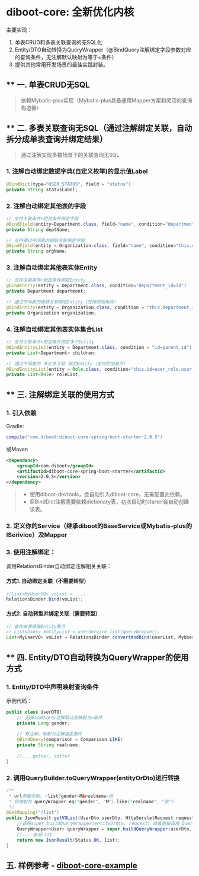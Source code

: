 # diboot-core: 全新优化内核
主要实现：
1. 单表CRUD和多表关联查询的无SQL化
2. Entity/DTO自动转换为QueryWrapper（@BindQuery注解绑定字段参数对应的查询条件，无注解默认映射为等于=条件）
3. 提供其他常用开发场景的最佳实践封装。

## ** 一. 单表CRUD无SQL
   > 依赖Mybatis-plus实现（Mybatis-plus具备通用Mapper方案和灵活的查询构造器）
## ** 二. 多表关联查询无SQL（通过注解绑定关联，自动拆分成单表查询并绑定结果）
   > 通过注解实现多数场景下的关联查询无SQL
### 1. 注解自动绑定数据字典(自定义枚举)的显示值Label
~~~java
@BindDict(type="USER_STATUS", field = "status")
private String statusLabel;
~~~  
### 2. 注解自动绑定其他表的字段
~~~java
// 支持关联条件+附加条件绑定字段
@BindField(entity=Department.class, field="name", condition="department_id=id AND parent_id>=0")
private String deptName;

// 支持通过中间表的级联关联绑定字段
@BindField(entity = Organization.class, field="name", condition="this.department_id=department.id AND department.org_id=id")
private String orgName;
~~~
### 3. 注解自动绑定其他表实体Entity
~~~java
// 支持关联条件+附加条件绑定Entity
@BindEntity(entity = Department.class, condition="department_id=id")
private Department department;

// 通过中间表的级联关联绑定Entity（支持附加条件）
@BindEntity(entity = Organization.class, condition = "this.department_id=department.id AND department.org_id=id AND department.deleted=0")
private Organization organization;
~~~
### 4. 注解自动绑定其他表实体集合List<Entity>
~~~java
// 支持关联条件+附加条件绑定多个Entity
@BindEntityList(entity = Department.class, condition = "id=parent_id")
private List<Department> children;

// 通过中间表的 多对多关联 绑定Entity（支持附加条件）
@BindEntityList(entity = Role.class, condition="this.id=user_role.user_id AND user_role.role_id=id")
private List<Role> roleList;
~~~

## ** 三. 注解绑定关联的使用方式
### 1. 引入依赖
Gradle:
~~~gradle
compile("com.diboot:diboot-core-spring-boot-starter:2.0.5")
~~~
或Maven
~~~xml
<dependency>
    <groupId>com.diboot</groupId>
    <artifactId>diboot-core-spring-boot-starter</artifactId>
    <version>2.0.5</version>
</dependency>
~~~
> * 使用diboot-devtools，会自动引入diboot-core，无需配置此依赖。
> * @BindDict注解需要依赖dictionary表，初次启动时starter会自动创建该表。

### 2. 定义你的Service（继承diboot的BaseService或Mybatis-plus的ISerivice）及Mapper

### 3. 使用注解绑定：
调用RelationsBinder自动绑定注解相关关联：
#### 方式1. 自动绑定关联（不需要转型）
~~~java
//List<MyUserVO> voList = ...; 
RelationsBinder.bind(voList);
~~~
#### 方式2. 自动转型并绑定关联（需要转型）
~~~java
// 查询单表获取Entity集合
// List<User> entityList = userService.list(queryWrapper);
List<MyUserVO> voList = RelationsBinder.convertAndBind(userList, MyUserVO.class);
~~~

## ** 四. Entity/DTO自动转换为QueryWrapper的使用方式
### 1. Entity/DTO中声明映射查询条件
示例代码：
~~~java 
public class UserDTO{
    // 无@BindQuery注解默认会映射为=条件
    private Long gender;
    
    // 有注解，映射为注解指定条件
    @BindQuery(comparison = Comparison.LIKE)
    private String realname;
    
    //... getter, setter
}
~~~
### 2. 调用QueryBuilder.toQueryWrapper(entityOrDto)进行转换
~~~java
/**
 * url参数示例: /list?gender=M&realname=张
 * 将映射为 queryWrapper.eq("gender", "M").like("realname", "张")
 */
@GetMapping("/list")
public JsonResult getVOList(UserDto userDto, HttpServletRequest request) throws Exception{
    //调用super.buildQueryWrapper(entityOrDto, request) 或者直接调用 QueryBuilder.toQueryWrapper(entityOrDto) 进行转换
    QueryWrapper<User> queryWrapper = super.buildQueryWrapper(userDto, request);
    //... 查询list
    return new JsonResult(Status.OK, list);
}
~~~

## 五. 样例参考 - [diboot-core-example](https://github.com/dibo-software/diboot-v2-example/tree/master/diboot-core-example)
